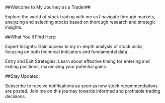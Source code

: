 ##Welcome to My Journey as a Trader##

Explore the world of stock trading with me as I navigate through markets, analyzing and selecting stocks based on thorough research and strategic insights.

##What You'll Find Here:

Expert Insights: Gain access to my in-depth analysis of stock picks, focusing on both technical indicators and fundamental data.

Entry and Exit Strategies: Learn about effective timing for entering and exiting positions, maximizing your potential gains.

##Stay Updated:

Subscribe to receive notifications as soon as new stock recommendations are posted. Join me on this journey towards informed and profitable trading decisions.
